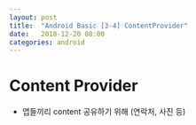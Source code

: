 ```yaml
---
layout: post
title:  "Android Basic [3-4] ContentProvider"
date:   2018-12-20 08:00
categories: android
---
```


# Content Provider

- 앱들끼리 content 공유하기 위해 (연락처, 사진 등)